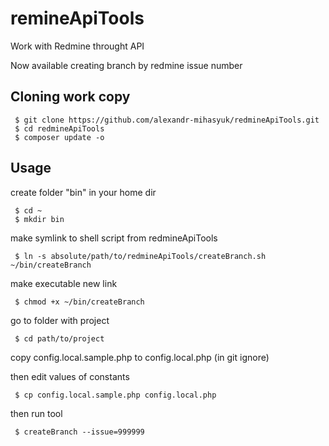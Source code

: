 # remineApiTools
Work with Redmine throught API

Now available creating branch by redmine issue number

## Cloning work copy
```
 $ git clone https://github.com/alexandr-mihasyuk/redmineApiTools.git
 $ cd redmineApiTools
 $ composer update -o
```

## Usage

create folder "bin" in your home dir
```
 $ cd ~
 $ mkdir bin
```
make symlink to shell script from redmineApiTools
```
 $ ln -s absolute/path/to/redmineApiTools/createBranch.sh ~/bin/createBranch
```
make executable new link
```
 $ chmod +x ~/bin/createBranch
```
go to folder with project
```
 $ cd path/to/project
```
copy config.local.sample.php to config.local.php (in git ignore)

then edit values of constants
```
 $ cp config.local.sample.php config.local.php
```
then run tool
```
 $ createBranch --issue=999999
```